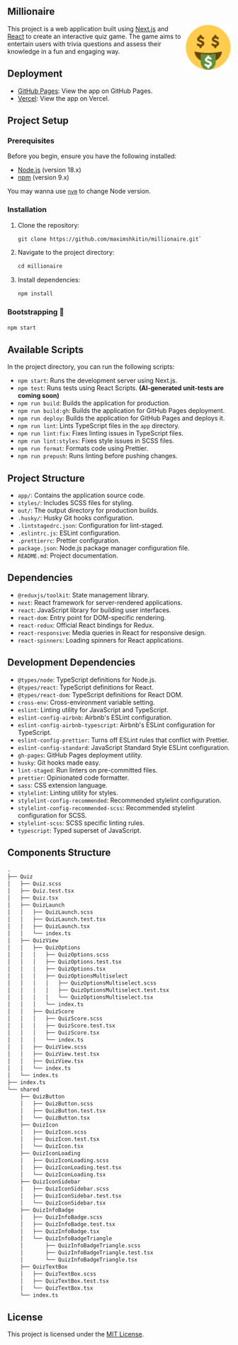 ## Millionaire

<img alt="Logo" align="right" src="https://raw.githubusercontent.com/twitter/twemoji/d94f4cf793e6d5ca592aa00f58a88f6a4229ad43/assets/svg/1f911.svg" width="20%" />

This project is a web application built using [Next.js](https://nextjs.org/) and [React](https://reactjs.org/) to create an interactive quiz game. The game aims to entertain users with trivia questions and assess their knowledge in a fun and engaging way.

## Deployment

- [GitHub Pages](https://maximshkitin.github.io/millionaire): View the app on GitHub Pages.
- [Vercel](https://your-vercel-app-url/): View the app on Vercel.

## Project Setup

### Prerequisites

Before you begin, ensure you have the following installed:

- [Node.js](https://nodejs.org/) (version 18.x)
- [npm](https://www.npmjs.com/) (version 9.x)

You may wanna use [`nvm`](https://github.com/nvm-sh/nvm) to change Node version.

### Installation

1.  Clone the repository:

    ```bash
    git clone https://github.com/maximshkitin/millionaire.git`
    ```

2.  Navigate to the project directory:
    ```bash
    cd millionaire
    ```
3.  Install dependencies:
    ```bash
    npm install
    ```

### Bootstrapping 🚀

```bash
npm start
```

## Available Scripts

In the project directory, you can run the following scripts:

- `npm start`: Runs the development server using Next.js.
- `npm test`: Runs tests using React Scripts. **(AI-generated unit-tests are coming soon)**
- `npm run build`: Builds the application for production.
- `npm run build:gh`: Builds the application for GitHub Pages deployment.
- `npm run deploy`: Builds the application for GitHub Pages and deploys it.
- `npm run lint`: Lints TypeScript files in the `app` directory.
- `npm run lint:fix`: Fixes linting issues in TypeScript files.
- `npm run lint:styles`: Fixes style issues in SCSS files.
- `npm run format`: Formats code using Prettier.
- `npm run prepush`: Runs linting before pushing changes.

## Project Structure

- `app/`: Contains the application source code.
- `styles/`: Includes SCSS files for styling.
- `out/`: The output directory for production builds.
- `.husky/`: Husky Git hooks configuration.
- `.lintstagedrc.json`: Configuration for lint-staged.
- `.eslintrc.js`: ESLint configuration.
- `.prettierrc`: Prettier configuration.
- `package.json`: Node.js package manager configuration file.
- `README.md`: Project documentation.

## Dependencies

- `@reduxjs/toolkit`: State management library.
- `next`: React framework for server-rendered applications.
- `react`: JavaScript library for building user interfaces.
- `react-dom`: Entry point for DOM-specific rendering.
- `react-redux`: Official React bindings for Redux.
- `react-responsive`: Media queries in React for responsive design.
- `react-spinners`: Loading spinners for React applications.

## Development Dependencies

- `@types/node`: TypeScript definitions for Node.js.
- `@types/react`: TypeScript definitions for React.
- `@types/react-dom`: TypeScript definitions for React DOM.
- `cross-env`: Cross-environment variable setting.
- `eslint`: Linting utility for JavaScript and TypeScript.
- `eslint-config-airbnb`: Airbnb's ESLint configuration.
- `eslint-config-airbnb-typescript`: Airbnb's ESLint configuration for TypeScript.
- `eslint-config-prettier`: Turns off ESLint rules that conflict with Prettier.
- `eslint-config-standard`: JavaScript Standard Style ESLint configuration.
- `gh-pages`: GitHub Pages deployment utility.
- `husky`: Git hooks made easy.
- `lint-staged`: Run linters on pre-committed files.
- `prettier`: Opinionated code formatter.
- `sass`: CSS extension language.
- `stylelint`: Linting utility for styles.
- `stylelint-config-recommended`: Recommended stylelint configuration.
- `stylelint-config-recommended-scss`: Recommended stylelint configuration for SCSS.
- `stylelint-scss`: SCSS specific linting rules.
- `typescript`: Typed superset of JavaScript.

## Components Structure

```
.
├── Quiz
│   ├── Quiz.scss
│   ├── Quiz.test.tsx
│   ├── Quiz.tsx
│   ├── QuizLaunch
│   │   ├── QuizLaunch.scss
│   │   ├── QuizLaunch.test.tsx
│   │   ├── QuizLaunch.tsx
│   │   └── index.ts
│   ├── QuizView
│   │   ├── QuizOptions
│   │   │   ├── QuizOptions.scss
│   │   │   ├── QuizOptions.test.tsx
│   │   │   ├── QuizOptions.tsx
│   │   │   ├── QuizOptionsMultiselect
│   │   │   │   ├── QuizOptionsMultiselect.scss
│   │   │   │   ├── QuizOptionsMultiselect.test.tsx
│   │   │   │   └── QuizOptionsMultiselect.tsx
│   │   │   └── index.ts
│   │   ├── QuizScore
│   │   │   ├── QuizScore.scss
│   │   │   ├── QuizScore.test.tsx
│   │   │   ├── QuizScore.tsx
│   │   │   └── index.ts
│   │   ├── QuizView.scss
│   │   ├── QuizView.test.tsx
│   │   ├── QuizView.tsx
│   │   └── index.ts
│   └── index.ts
├── index.ts
└── shared
    ├── QuizButton
    │   ├── QuizButton.scss
    │   ├── QuizButton.test.tsx
    │   └── QuizButton.tsx
    ├── QuizIcon
    │   ├── QuizIcon.scss
    │   ├── QuizIcon.test.tsx
    │   └── QuizIcon.tsx
    ├── QuizIconLoading
    │   ├── QuizIconLoading.scss
    │   ├── QuizIconLoading.test.tsx
    │   └── QuizIconLoading.tsx
    ├── QuizIconSidebar
    │   ├── QuizIconSidebar.scss
    │   ├── QuizIconSidebar.test.tsx
    │   └── QuizIconSidebar.tsx
    ├── QuizInfoBadge
    │   ├── QuizInfoBadge.scss
    │   ├── QuizInfoBadge.test.tsx
    │   ├── QuizInfoBadge.tsx
    │   └── QuizInfoBadgeTriangle
    │       ├── QuizInfoBadgeTriangle.scss
    │       ├── QuizInfoBadgeTriangle.test.tsx
    │       └── QuizInfoBadgeTriangle.tsx
    ├── QuizTextBox
    │   ├── QuizTextBox.scss
    │   ├── QuizTextBox.test.tsx
    │   └── QuizTextBox.tsx
    └── index.ts
```

## License

This project is licensed under the [MIT License](https://chat.openai.com/LICENSE).
